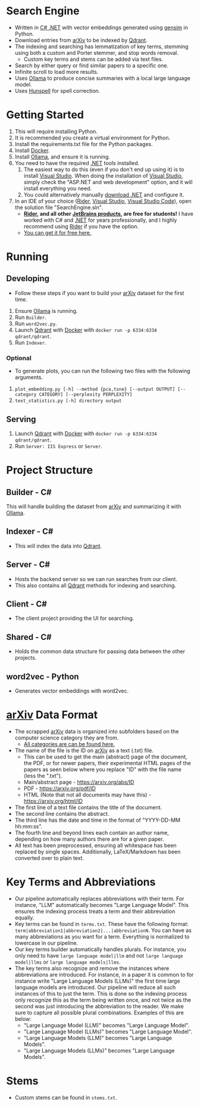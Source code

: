 ﻿# Search Engine

- Written in [C# .NET](https://dotnet.microsoft.com ".NET") with vector embeddings generated using [gensim](https://pypi.org/project/gensim) in Python.
- Download entries from [arXiv](https://arxiv.org "arXiv") to be indexed by [Qdrant](https://github.com/qdrant/qdrant "Qdrant").
- The indexing and searching has lemmatization of key terms, stemming using both a custom and Porter stemmer, and stop words removal.
    - Custom key terms and stems can be added via text files.
- Search by either query or find similar papers to a specific one.
- Infinite scroll to load more results.
- Uses [Ollama](https://ollama.com "Ollama") to produce concise summaries with a local large language model.
- Uses [Hunspell](https://hunspell.github.io) for spell correction.

# Getting Started

1. This will require installing Python.
2. It is recommended you create a virtual environment for Python.
3. Install the requirements.txt file for the Python packages.
4. Install [Docker](https://www.docker.com).
5. Install [Ollama](https://ollama.com "Ollama"), and ensure it is running.
6. You need to have the required [.NET](https://dotnet.microsoft.com ".NET") tools installed.
   1. The easiest way to do this (even if you don't end up using it) is to install [Visual Studio](https://visualstudio.microsoft.com "Visual Studio"). When doing the installation of [Visual Studio](https://visualstudio.microsoft.com "Visual Studio"), simply check the "ASP.NET and web development" option, and it will install everything you need.
   2. You could alternatively manually [download .NET](https://dotnet.microsoft.com/en-us/download ".NET Download") and configure it.
7. In an IDE of your choice ([Rider](https://www.jetbrains.com/rider "Rider"), [Visual Studio](https://visualstudio.microsoft.com "Visual Studio"), [Visual Studio Code](https://code.visualstudio.com "VS Code")), open the solution file "SearchEngine.sln".
   - **[Rider](https://www.jetbrains.com/rider "Rider"), and all other [JetBrains products](https://www.jetbrains.com), are free for students!** I have worked with C# and [.NET](https://dotnet.microsoft.com ".NET") for years professionally, and I highly recommend using [Rider](https://www.jetbrains.com/rider "Rider") if you have the option.
   - [You can get it for free here.](https://www.jetbrains.com/shop/eform/students "JetBrains Students")

# Running

## Developing

- Follow these steps if you want to build your [arXiv](https://arxiv.org "arXiv") dataset for the first time.
1. Ensure [Ollama](https://ollama.com "Ollama") is running.
2. Run ``Builder``.
3. Run ``word2vec.py``.
4. Launch [Qdrant](https://github.com/qdrant/qdrant "Qdrant") with [Docker](https://www.docker.com) with ``docker run -p 6334:6334 qdrant/qdrant``.
5. Run ``Indexer``.

### Optional

- To generate plots, you can run the following two files with the following arguments.
1. ``plot_embedding.py [-h] --method {pca,tsne} [--output OUTPUT] [--category CATEGORY] [--perplexity PERPLEXITY]``
2. ``text_statistics.py [-h] directory output``

## Serving

1. Launch [Qdrant](https://github.com/qdrant/qdrant "Qdrant") with [Docker](https://www.docker.com) with ``docker run -p 6334:6334 qdrant/qdrant``.
2. Run ``Server: IIS Express`` or ``Server``.

# Project Structure

## Builder - C#

This will handle building the dataset from [arXiv](https://arxiv.org "arXiv") and summarizing it with [Ollama](https://ollama.com "Ollama").

## Indexer - C#

- This will index the data into [Qdrant](https://github.com/qdrant/qdrant "Qdrant").

## Server - C#

- Hosts the backend server so we can run searches from our client.
- This also contains all [Qdrant](https://github.com/qdrant/qdrant "Qdrant") methods for indexing and searching.

## Client - C#

- The client project providing the UI for searching.

## Shared - C#

- Holds the common data structure for passing data between the other projects.

## word2vec - Python

- Generates vector embeddings with word2vec.

# [arXiv](https://arxiv.org "arXiv") Data Format

- The scrapped [arXiv](https://arxiv.org "arXiv") data is organized into subfolders based on the computer science category they are from.
  - [All categories are can be found here.](https://arxiv.org/archive/cs "arXiv Computer Science Categories")
- The name of the file is the ID on [arXiv](https://arxiv.org "arXiv") as a text (.txt) file.
   - This can be used to get the main (abstract) page of the document, the PDF, or for newer papers, their experimental HTML pages of the papers as seen below where you replace "ID" with the file name (less the ".txt").
   - Main/abstract page - https://arxiv.org/abs/ID
  - PDF - https://arxiv.org/pdf/ID
  - HTML (Note that not all documents may have this) - https://arxiv.org/html/ID
- The first line of a text file contains the title of the document.
- The second line contains the abstract.
- The third line has the date and time in the format of "YYYY-DD-MM hh:mm:ss".
- The fourth line and beyond lines each contain an author name, depending on how many authors there are for a given paper.
- All text has been preprocessed, ensuring all whitespace has been replaced by single spaces. Additionally, LaTeX/Markdown has been converted over to plain text.

# Key Terms and Abbreviations

- Our pipeline automatically replaces abbreviations with their term. For instance, "LLM" automatically becomes "Large Language Model". This ensures the indexing process treats a term and their abbreviation equally.
- Key terms can be found in ``terms.txt``. These have the following format: ``term|abbreviation1|abbreviation2|...|abbreviationN``. You can have as many abbreviations as you want for a term. Everything is normalized to lowercase in our pipeline.
- Our key terms builder automatically handles plurals. For instance, you only need to have ``large language model|llm`` and not ``large language model|llms`` or ``large language models|llms``.
- The key terms also recognize and remove the instances where abbreviations are introduced. For instance, in a paper it is common to for instance write "Large Language Models (LLMs)" the first time large language models are introduced. Our pipeline will reduce all such instances of this to just the term. This is done so the indexing process only recognize this as the term being written once, and not twice as the second was just introducing the abbreviation to the reader. We make sure to capture all possible plural combinations. Examples of this are below:
  - "Large Language Model (LLM)" becomes "Large Language Model".
  - "Large Language Model (LLMs)" becomes "Large Language Model".
  - "Large Language Models (LLM)" becomes "Large Language Models".
  - "Large Language Models (LLMs)" becomes "Large Language Models".

# Stems

- Custom stems can be found in ``stems.txt``.